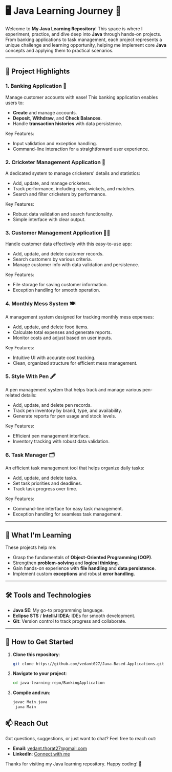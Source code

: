 # 🖥️ Java Learning Journey 🚀

Welcome to **My Java Learning Repository**! This space is where I experiment, practice, and dive deep into **Java** through hands-on projects. From banking applications to task management, each project represents a unique challenge and learning opportunity, helping me implement core **Java** concepts and applying them to practical scenarios.

---

## 🚀 Project Highlights

### 1. **Banking Application** 🏦
Manage customer accounts with ease! This banking application enables users to:

- **Create** and manage accounts.
- **Deposit**, **Withdraw**, and **Check Balances**.
- Handle **transaction histories** with data persistence.
  
Key Features:  
- Input validation and exception handling.
- Command-line interaction for a straightforward user experience.

### 2. **Cricketer Management Application** 🏏
A dedicated system to manage cricketers' details and statistics:

- Add, update, and manage cricketers.
- Track performance, including runs, wickets, and matches.
- Search and filter cricketers by performance.

Key Features:  
- Robust data validation and search functionality.
- Simple interface with clear output.

### 3. **Customer Management Application** 🧑‍💼
Handle customer data effectively with this easy-to-use app:

- Add, update, and delete customer records.
- Search customers by various criteria.
- Manage customer info with data validation and persistence.

Key Features:  
- File storage for saving customer information.
- Exception handling for smooth operation.

### 4. **Monthly Mess System** 🍽️
A management system designed for tracking monthly mess expenses:

- Add, update, and delete food items.
- Calculate total expenses and generate reports.
- Monitor costs and adjust based on user inputs.

Key Features:  
- Intuitive UI with accurate cost tracking.
- Clean, organized structure for efficient mess management.

### 5. **Style With Pen** 🖋️
A pen management system that helps track and manage various pen-related details:

- Add, update, and delete pen records.
- Track pen inventory by brand, type, and availability.
- Generate reports for pen usage and stock levels.

Key Features:  
- Efficient pen management interface.
- Inventory tracking with robust data validation.

### 6. **Task Manager** 🗂️
An efficient task management tool that helps organize daily tasks:

- Add, update, and delete tasks.
- Set task priorities and deadlines.
- Track task progress over time.

Key Features:  
- Command-line interface for easy task management.
- Exception handling for seamless task management.

---

## 🌟 What I'm Learning

These projects help me:

- Grasp the fundamentals of **Object-Oriented Programming (OOP)**.
- Strengthen **problem-solving** and **logical thinking**.
- Gain hands-on experience with **file handling** and **data persistence**.
- Implement custom **exceptions** and robust **error handling**.

---

## 🛠️ Tools and Technologies

- **Java SE**: My go-to programming language.
- **Eclipse STS** / **IntelliJ IDEA**: IDEs for smooth development.
- **Git**: Version control to track progress and collaborate.
  
---

## 📖 How to Get Started

1. **Clone this repository**:
   ```bash
   git clone https://github.com/vedant027/Java-Based-Applications.git

2. **Navigate to your project**:
   ```bash
   cd java-learning-repo/BankingApplication

3. **Compile and run**:
   ```bash
   javac Main.java
    java Main
   
## 📫 Reach Out
Got questions, suggestions, or just want to chat? Feel free to reach out:

- **Email**: [vedant.thorat27@gmail.com](mailto:vedant.thorat27@gmail.com)
- **LinkedIn**: [Connect with me](https://www.linkedin.com/in/vedant027/)

Thanks for visiting my Java learning repository. Happy coding! 🎉

